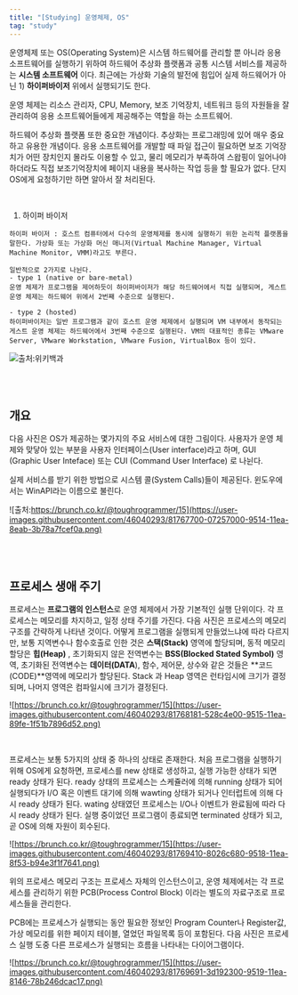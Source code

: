 ```yaml
---
title: "[Studying] 운영체제, OS"
tag: "study"
---
```


운영체제 또는 OS(Operating System)은 시스템 하드웨어를 관리할 뿐 아니라 응용 소프트웨어를 실행하기 위하여 하드웨어 추상화 플랫폼과 공통 시스템 서비스를 제공하는 **시스템 소프트웨어** 이다. 최근에는 가상화 기술의 발전에 힘입어 실제 하드웨어가 아닌 1) **하이퍼바이저**  위에서 실행되기도 한다.

운영 체제는 리소스 관리자, CPU, Memory, 보조 기억장치, 네트워크 등의 자원들을 잘 관리하여 응용 소프트웨어들에게 제공해주는 역할을 하는 소프트웨어.

하드웨어 추상화 플랫폼 또한 중요한 개념이다. 추상화는 프로그래밍에 있어 매우 중요하고 유용한 개념이다. 응용 소프트웨어를 개발할 때 파일 접근이 필요하면 보조 기억장치가 어떤 장치인지 몰라도 이용할 수 있고, 물리 메모리가 부족하여 스왑핑이 일어나야 하더라도 직접 보조기억장치에 페이지 내용을 복사하는 작업 등을 할 필요가 없다. 단지 OS에게 요청하기만 하면 알아서 잘 처리된다.

<br>

1) 하이퍼 바이저

```
하이퍼 바이저 : 호스트 컴퓨터에서 다수의 운영체제를 동시에 실행하기 위한 논리적 플랫폼을 말한다. 가상화 또는 가상화 머신 매니저(Virtual Machine Manager, Virtual Machine Monitor, VMM)라고도 부른다.

일반적으로 2가지로 나뉜다.
- type 1 (native or bare-metal)
운영 체제가 프로그램을 제어하듯이 하이퍼바이저가 해당 하드웨어에서 직접 실행되며, 게스트 운영 체제는 하드웨어 위에서 2번째 수준으로 실행된다.

- type 2 (hosted)
하이퍼바이저는 일반 프로그램과 같이 호스트 운영 체제에서 실행되며 VM 내부에서 동작되는 게스트 운영 체제는 하드웨어에서 3번째 수준으로 실행된다. VM의 대표적인 종류는 VMware Server, VMware Workstation, VMware Fusion, VirtualBox 등이 있다.
```

![출처:위키백과](https://user-images.githubusercontent.com/46040293/81761998-7bf1ad80-9506-11ea-95b5-009927e9f0ef.png)



<br>

<br>

## 개요

다음 사진은 OS가 제공하는 몇가지의 주요 서비스에 대한 그림이다. 사용자가 운영 체제와 맞닿아 있는 부분을 사용자 인터페이스(User interface)라고 하며, GUI (Graphic User Inteface) 또는 CUI (Command User Interface) 로 나뉜다.

실제 서비스를 받기 위한 방법으로 시스템 콜(System Calls)들이 제공된다. 윈도우에서는 WinAPI라는 이름으로 불린다.

![출처:https://brunch.co.kr/@toughrogrammer/15](https://user-images.githubusercontent.com/46040293/81767700-07257000-9514-11ea-8eab-3b78a7fcef0a.png)

<br>

<br>

## 프로세스 생애 주기

프로세스는 **프로그램의 인스턴스**로 운영 체제에서 가장 기본적인 실행 단위이다. 각 프로세스는 메모리를 차지하고, 일정 상태 주기를 가진다. 다음 사진은 프로세스의 메모리 구조를 간략하게 나타낸 것이다. 어떻게 프로그램을 실행되게 만들었느냐에 따라 다르지만, 보통 지역변수나 함수호출로 인한 것은 **스택(Stack)** 영역에 할당되며, 동적 메모리 할당은 **힙(Heap)** , 초기화되지 않은 전역변수는 **BSS(Blocked Stated Symbol)** 영역, 초기화된 전역변수는 **데이터(DATA**), 함수, 제어문, 상수와 같은 것들은 **코드(CODE)**영역에 메모리가 할당된다. Stack 과 Heap 영역은 런타임시에 크기가 결정되며, 나머지 영역은 컴파일시에 크기가 결정된다.

![https://brunch.co.kr/@toughrogrammer/15](https://user-images.githubusercontent.com/46040293/81768181-528c4e00-9515-11ea-89fe-1f51b7896d52.png)

<br>

프로세스는 보통 5가지의 상태 중 하나의 상태로 존재한다. 처음 프로그램을 실행하기 위해 OS에게 요청하면, 프로세스를 new 상태로 생성하고, 실행 가능한 상태가 되면 ready 상태가 된다. ready 상태의 프로세스는 스케쥴러에 의해 running 상태가 되어 실행되다가 I/O 혹은 이벤트 대기에 의해 wawting 상태가 되거나 인터럽트에 의해 다시 ready 상태가 된다. wating 상태였던 프로세스는 I/O나 이벤트가 완료됨에 따라 다시 ready 상태가 된다. 실행 중이었던 프로그램이 종료되면 terminated 상태가 되고, 곧 OS에 의해 자원이 회수된다.

![https://brunch.co.kr/@toughrogrammer/15](https://user-images.githubusercontent.com/46040293/81769410-8026c680-9518-11ea-8f53-b94e3f1f7641.png)



위의 프로세스 메모리 구조는 프로세스 자체의 인스턴스이고, 운영 체제에서는 각 프로세스를 관리하기 위한 PCB(Process Control Block) 이라는 별도의 자료구조로 프로세스들을 관리한다.

PCB에는 프로세스가 실행되는 동안 필요한 정보인 Program Counter나 Register값, 가상 메모리를 위한 페이지 테이블, 열었던 파일목록 등이 포함된다. 다음 사진은 프로세스 실행 도중 다른 프로세스가 실행되는 흐름을 나타내는 다이어그램이다.

![https://brunch.co.kr/@toughrogrammer/15](https://user-images.githubusercontent.com/46040293/81769691-3d192300-9519-11ea-8146-78b246dcac17.png)

